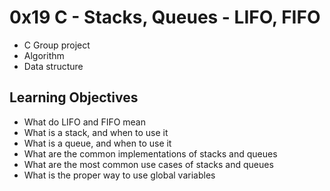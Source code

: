 # 0x19 C - Stacks, Queues - LIFO, FIFO

- C Group project
- Algorithm
- Data structure

## Learning Objectives

- What do LIFO and FIFO mean
- What is a stack, and when to use it
- What is a queue, and when to use it
- What are the common implementations of stacks and queues
- What are the most common use cases of stacks and queues
- What is the proper way to use global variables
